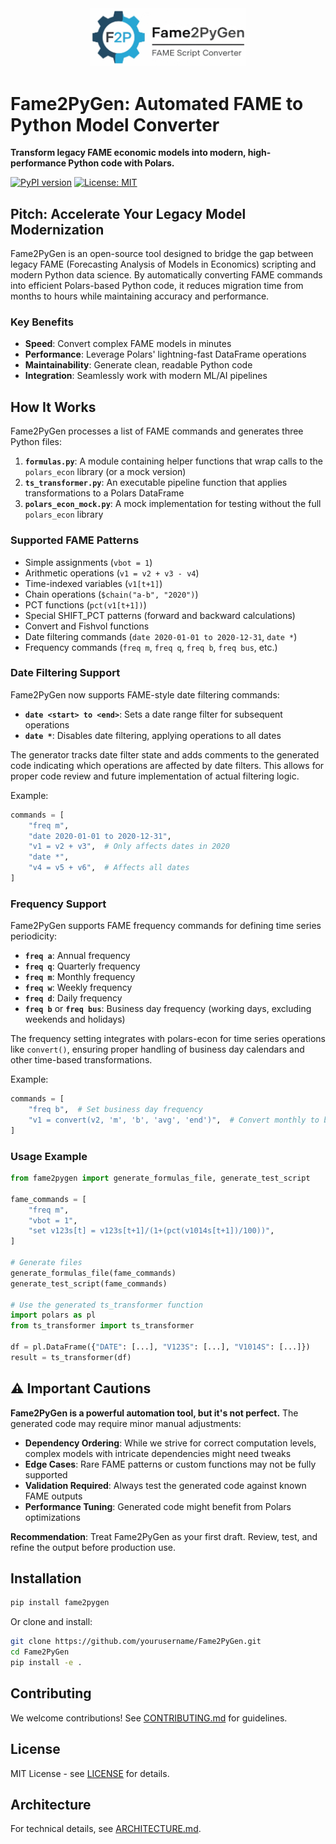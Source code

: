 <div align="center">
  <img src="logos/fame2pygen.png" alt="FAME 2 Python Logo" width="250"/>
</div>

# Fame2PyGen: Automated FAME to Python Model Converter

**Transform legacy FAME economic models into modern, high-performance Python code with Polars.**

[![PyPI version](https://badge.fury.io/py/fame2pygen.svg)](https://pypi.org/project/fame2pygen/)
[![License: MIT](https://img.shields.io/badge/License-MIT-yellow.svg)](https://opensource.org/licenses/MIT)

## Pitch: Accelerate Your Legacy Model Modernization

Fame2PyGen is an open-source tool designed to bridge the gap between legacy FAME (Forecasting Analysis of Models in Economics) scripting and modern Python data science. By automatically converting FAME commands into efficient Polars-based Python code, it reduces migration time from months to hours while maintaining accuracy and performance.

### Key Benefits
- **Speed**: Convert complex FAME models in minutes
- **Performance**: Leverage Polars' lightning-fast DataFrame operations
- **Maintainability**: Generate clean, readable Python code
- **Integration**: Seamlessly work with modern ML/AI pipelines

## How It Works

Fame2PyGen processes a list of FAME commands and generates three Python files:

1. **`formulas.py`**: A module containing helper functions that wrap calls to the `polars_econ` library (or a mock version)
2. **`ts_transformer.py`**: An executable pipeline function that applies transformations to a Polars DataFrame
3. **`polars_econ_mock.py`**: A mock implementation for testing without the full `polars_econ` library

### Supported FAME Patterns
- Simple assignments (`vbot = 1`)
- Arithmetic operations (`v1 = v2 + v3 - v4`)
- Time-indexed variables (`v1[t+1]`)
- Chain operations (`$chain("a-b", "2020")`)
- PCT functions (`pct(v1[t+1])`)
- Special SHIFT_PCT patterns (forward and backward calculations)
- Convert and Fishvol functions
- Date filtering commands (`date 2020-01-01 to 2020-12-31`, `date *`)
- Frequency commands (`freq m`, `freq q`, `freq b`, `freq bus`, etc.)

### Date Filtering Support

Fame2PyGen now supports FAME-style date filtering commands:

- **`date <start> to <end>`**: Sets a date range filter for subsequent operations
- **`date *`**: Disables date filtering, applying operations to all dates

The generator tracks date filter state and adds comments to the generated code indicating which operations are affected by date filters. This allows for proper code review and future implementation of actual filtering logic.

Example:
```python
commands = [
    "freq m",
    "date 2020-01-01 to 2020-12-31",
    "v1 = v2 + v3",  # Only affects dates in 2020
    "date *",
    "v4 = v5 + v6",  # Affects all dates
]
```

### Frequency Support

Fame2PyGen supports FAME frequency commands for defining time series periodicity:

- **`freq a`**: Annual frequency
- **`freq q`**: Quarterly frequency
- **`freq m`**: Monthly frequency
- **`freq w`**: Weekly frequency
- **`freq d`**: Daily frequency
- **`freq b`** or **`freq bus`**: Business day frequency (working days, excluding weekends and holidays)

The frequency setting integrates with polars-econ for time series operations like `convert()`, ensuring proper handling of business day calendars and other time-based transformations.

Example:
```python
commands = [
    "freq b",  # Set business day frequency
    "v1 = convert(v2, 'm', 'b', 'avg', 'end')",  # Convert monthly to business day
]
```

### Usage Example

```python
from fame2pygen import generate_formulas_file, generate_test_script

fame_commands = [
    "freq m",
    "vbot = 1",
    "set v123s[t] = v123s[t+1]/(1+(pct(v1014s[t+1])/100))",
]

# Generate files
generate_formulas_file(fame_commands)
generate_test_script(fame_commands)

# Use the generated ts_transformer function
import polars as pl
from ts_transformer import ts_transformer

df = pl.DataFrame({"DATE": [...], "V123S": [...], "V1014S": [...]})
result = ts_transformer(df)
```

## ⚠️ Important Cautions

**Fame2PyGen is a powerful automation tool, but it's not perfect.** The generated code may require minor manual adjustments:

- **Dependency Ordering**: While we strive for correct computation levels, complex models with intricate dependencies might need tweaks
- **Edge Cases**: Rare FAME patterns or custom functions may not be fully supported
- **Validation Required**: Always test the generated code against known FAME outputs
- **Performance Tuning**: Generated code might benefit from Polars optimizations

**Recommendation**: Treat Fame2PyGen as your first draft. Review, test, and refine the output before production use.

## Installation

```bash
pip install fame2pygen
```

Or clone and install:

```bash
git clone https://github.com/yourusername/Fame2PyGen.git
cd Fame2PyGen
pip install -e .
```

## Contributing

We welcome contributions! See [CONTRIBUTING.md](CONTRIBUTING.md) for guidelines.

## License

MIT License - see [LICENSE](LICENSE) for details.

## Architecture

For technical details, see [ARCHITECTURE.md](ARCHITECTURE.md).
